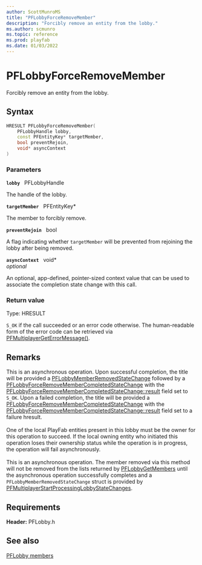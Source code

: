 ```yaml
---
author: ScottMunroMS
title: "PFLobbyForceRemoveMember"
description: "Forcibly remove an entity from the lobby."
ms.author: scmunro
ms.topic: reference
ms.prod: playfab
ms.date: 01/03/2022
---
```


# PFLobbyForceRemoveMember  

Forcibly remove an entity from the lobby.  

## Syntax  
  
```cpp
HRESULT PFLobbyForceRemoveMember(  
    PFLobbyHandle lobby,  
    const PFEntityKey* targetMember,  
    bool preventRejoin,  
    void* asyncContext  
)  
```  
  
### Parameters  
  
**`lobby`** &nbsp; PFLobbyHandle  
  
The handle of the lobby.  
  
**`targetMember`** &nbsp; PFEntityKey*  
  
The member to forcibly remove.  
  
**`preventRejoin`** &nbsp; bool  
  
A flag indicating whether `targetMember` will be prevented from rejoining the lobby after being removed.  
  
**`asyncContext`** &nbsp; void*  
*optional*  
  
An optional, app-defined, pointer-sized context value that can be used to associate the completion state change with this call.  
  
  
### Return value
Type: HRESULT
  
```S_OK``` if the call succeeded or an error code otherwise. The human-readable form of the error code can be retrieved via [PFMultiplayerGetErrorMessage()](../../pfmultiplayer/functions/pfmultiplayergeterrormessage.md).
  
## Remarks  
  
This is an asynchronous operation. Upon successful completion, the title will be provided a [PFLobbyMemberRemovedStateChange](../structs/pflobbymemberremovedstatechange.md) followed by a [PFLobbyForceRemoveMemberCompletedStateChange](../structs/pflobbyforceremovemembercompletedstatechange.md) with the [PFLobbyForceRemoveMemberCompletedStateChange::result](../structs/pflobbyforceremovemembercompletedstatechange.md) field set to ```S_OK```. Upon a failed completion, the title will be provided a [PFLobbyForceRemoveMemberCompletedStateChange](../structs/pflobbyforceremovemembercompletedstatechange.md) with the [PFLobbyForceRemoveMemberCompletedStateChange::result](../structs/pflobbyforceremovemembercompletedstatechange.md) field set to a failure hresult. <br /><br /> One of the local PlayFab entities present in this lobby must be the owner for this operation to succeed. If the local owning entity who initiated this operation loses their ownership status while the operation is in progress, the operation will fail asynchronously.   <br /><br /> This is an asynchronous operation. The member removed via this method will not be removed from the lists returned by [PFLobbyGetMembers](pflobbygetmembers.md) until the asynchronous operation successfully completes and a ```PFLobbyMemberRemovedStateChange``` struct is provided by [PFMultiplayerStartProcessingLobbyStateChanges](pfmultiplayerstartprocessinglobbystatechanges.md).
  
## Requirements  
  
**Header:** PFLobby.h
  
## See also  
[PFLobby members](../pflobby_members.md)  

  
  
